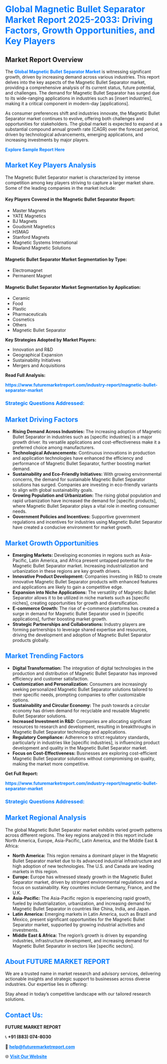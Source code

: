 <h1 style="color: #007BFF;">Global Magnetic Bullet Separator Market Report 2025-2033: Driving Factors, Growth Opportunities, and Key Players</h1>

<section id="overview">
<h2>Market Report Overview</h2>
<p>The <a href="https://www.futuremarketreport.com/industry-report/magnetic-bullet-separator-market" style="color: #007BFF; text-decoration: none;"><strong>Global Magnetic Bullet Separator Market</strong></a> is witnessing significant growth, driven by increasing demand across various industries. This report delves into the key aspects of the Magnetic Bullet Separator market, providing a comprehensive analysis of its current status, future potential, and challenges. The demand for Magnetic Bullet Separator has surged due to its wide-ranging applications in industries such as [insert industries], making it a critical component in modern-day [applications].</p>
<p>As consumer preferences shift and industries innovate, the Magnetic Bullet Separator market continues to evolve, offering both challenges and opportunities for stakeholders. The global market is expected to expand at a substantial compound annual growth rate (CAGR) over the forecast period, driven by technological advancements, emerging applications, and increasing investments by major players.</p>
</section>

<section id="overview">
<p><a href="https://www.futuremarketreport.com/request-sample/reportId=124406" style="color: #007BFF; text-decoration: none;"><strong>Explore Sample Report Here</strong></a></p>
</section>

<section id="key-players">
<h2 style="color: #007BFF;">Market Key Players Analysis</h2>
<p>The Magnetic Bullet Separator market is characterized by intense competition among key players striving to capture a larger market share. Some of the leading companies in the market include:</p>
<h4>Key Players Covered in the Magnetic Bullet Separator Report:</h4>
<ul><li>Master Magnets</li><li>YATE Magnetics</li><li>BJ Magnets</li><li>Goudsmit Magnetics</li><li>HSMAG</li><li>Stanford Magnets</li><li>Magnetic Systems International</li><li>Rowland Magnetic Solutions</li></ul>
<h4>Magnetic Bullet Separator Market Segmentation by Type:</h4>
<ul><li>Electromagnet</li><li>Permanent Magnet</li></ul>

<h4>Magnetic Bullet Separator Market Segmentation by Application:</h4>
<ul><li>Ceramic</li><li>Food</li><li>Plastic</li><li>Pharmaceuticals</li><li>Cosmetics</li><li>Others</li><li>Magnetic Bullet Separator</li></ul>
<p><strong>Key Strategies Adopted by Market Players:</strong></p>
<ul>
<li>Innovation and R&D</li>
<li>Geographical Expansion</li>
<li>Sustainability Initiatives</li>
<li>Mergers and Acquisitions</li>
</ul>
</section>

<section>
<p><strong>Read Full Analysis: </strong></p><a href="https://www.futuremarketreport.com/industry-report/magnetic-bullet-separator-market" style="color: #007BFF; text-decoration: none;"><strong>https://www.futuremarketreport.com/industry-report/magnetic-bullet-separator-market</strong></a>
<h3 style="color: #007BFF;">Strategic Questions Addressed:</h3>
</section>

<section id="driving-factors">
<h2 style="color: #007BFF;">Market Driving Factors</h2>
<ul>
<li><strong>Rising Demand Across Industries:</strong> The increasing adoption of Magnetic Bullet Separator in industries such as [specific industries] is a major growth driver. Its versatile applications and cost-effectiveness make it a preferred choice among manufacturers.</li>
<li><strong>Technological Advancements:</strong> Continuous innovations in production and application technologies have enhanced the efficiency and performance of Magnetic Bullet Separator, further boosting market demand.</li>
<li><strong>Sustainability and Eco-Friendly Initiatives:</strong> With growing environmental concerns, the demand for sustainable Magnetic Bullet Separator solutions has surged. Companies are investing in eco-friendly variants to align with global sustainability goals.</li>
<li><strong>Growing Population and Urbanization:</strong> The rising global population and rapid urbanization have increased the demand for [specific products], where Magnetic Bullet Separator plays a vital role in meeting consumer needs.</li>
<li><strong>Government Policies and Incentives:</strong> Supportive government regulations and incentives for industries using Magnetic Bullet Separator have created a conducive environment for market growth.</li>
</ul>
</section>

<section id="growth-opportunities">
<h2 style="color: #007BFF;">Market Growth Opportunities</h2>
<ul>
<li><strong>Emerging Markets:</strong> Developing economies in regions such as Asia-Pacific, Latin America, and Africa present untapped potential for the Magnetic Bullet Separator market. Increasing industrialization and urbanization in these regions are key growth drivers.</li>
<li><strong>Innovative Product Development:</strong> Companies investing in R&D to create innovative Magnetic Bullet Separator products with enhanced features and applications are likely to gain a competitive edge.</li>
<li><strong>Expansion into Niche Applications:</strong> The versatility of Magnetic Bullet Separator allows it to be utilized in niche markets such as [specific niches], creating opportunities for growth and diversification.</li>
<li><strong>E-commerce Growth:</strong> The rise of e-commerce platforms has created a surge in demand for Magnetic Bullet Separator used in [specific applications], further boosting market growth.</li>
<li><strong>Strategic Partnerships and Collaborations:</strong> Industry players are forming partnerships to leverage shared expertise and resources, driving the development and adoption of Magnetic Bullet Separator products globally.</li>
</ul>
</section>

<section id="trending-factors">
<h2 style="color: #007BFF;">Market Trending Factors</h2>
<ul>
<li><strong>Digital Transformation:</strong> The integration of digital technologies in the production and distribution of Magnetic Bullet Separator has improved efficiency and customer satisfaction.</li>
<li><strong>Customization and Personalization:</strong> Consumers are increasingly seeking personalized Magnetic Bullet Separator solutions tailored to their specific needs, prompting companies to offer customizable options.</li>
<li><strong>Sustainability and Circular Economy:</strong> The push towards a circular economy has driven demand for recyclable and reusable Magnetic Bullet Separator solutions.</li>
<li><strong>Increased Investment in R&D:</strong> Companies are allocating significant resources to research and development, resulting in breakthroughs in Magnetic Bullet Separator technology and applications.</li>
<li><strong>Regulatory Compliance:</strong> Adherence to strict regulatory standards, particularly in industries like [specific industries], is influencing product development and quality in the Magnetic Bullet Separator market.</li>
<li><strong>Focus on Cost-Effectiveness:</strong> Businesses are exploring cost-efficient Magnetic Bullet Separator solutions without compromising on quality, making the market more competitive.</li>
</ul>
</section>

<section>
<p><strong>Get Full Report: </strong></p><a href="https://www.futuremarketreport.com/industry-report/magnetic-bullet-separator-market" style="color: #007BFF; text-decoration: none;"><strong>https://www.futuremarketreport.com/industry-report/magnetic-bullet-separator-market</strong></a>
<h3 style="color: #007BFF;">Strategic Questions Addressed:</h3>
</section>


<section id="regional-analysis">
<h2 style="color: #007BFF;">Market Regional Analysis</h2>
<p>The global Magnetic Bullet Separator market exhibits varied growth patterns across different regions. The key regions analyzed in this report include North America, Europe, Asia-Pacific, Latin America, and the Middle East & Africa:</p>
<ul>
<li><strong>North America:</strong> This region remains a dominant player in the Magnetic Bullet Separator market due to its advanced industrial infrastructure and high adoption of new technologies. The U.S. and Canada are leading markets in this region.</li>
<li><strong>Europe:</strong> Europe has witnessed steady growth in the Magnetic Bullet Separator market, driven by stringent environmental regulations and a focus on sustainability. Key countries include Germany, France, and the U.K.</li>
<li><strong>Asia-Pacific:</strong> The Asia-Pacific region is experiencing rapid growth, fueled by industrialization, urbanization, and increasing demand for Magnetic Bullet Separator in countries like China, India, and Japan.</li>
<li><strong>Latin America:</strong> Emerging markets in Latin America, such as Brazil and Mexico, present significant opportunities for the Magnetic Bullet Separator market, supported by growing industrial activities and investments.</li>
<li><strong>Middle East & Africa:</strong> The region’s growth is driven by expanding industries, infrastructure development, and increasing demand for Magnetic Bullet Separator in sectors like [specific sectors].</li>
</ul>
</section>

<footer>
<h2 style="color: #007BFF;">About FUTURE MARKET REPORT</h2>
<p>We are a trusted name in market research and advisory services, delivering actionable insights and strategic support to businesses across diverse industries. Our expertise lies in offering:</p>

<p>Stay ahead in today’s competitive landscape with our tailored research solutions.</p>

<h2 style="color: #007BFF;">Contact Us:</h2>
<p><strong>FUTURE MARKET REPORT</strong></p>
<p>📞 <strong>+91 (883) 074-8030</strong></p>
<p>📧 <strong><a href="mailto:help@futuremarketreport.com" style="color: #007BFF;">help@futuremarketreport.com</a></strong></p>
<p>🌐 <strong><a href="https://www.futuremarketreport.com/" style="color: #007BFF;">Visit Our Website</a></strong></p>
</footer>